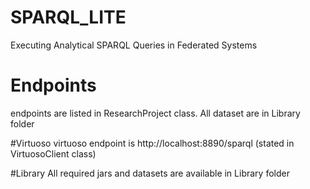 # SPARQL_LITE
Executing Analytical SPARQL Queries in Federated Systems


# Endpoints 
endpoints are listed in ResearchProject class. All dataset are in Library folder


#Virtuoso
virtuoso endpoint is http://localhost:8890/sparql (stated in VirtuosoClient class)

#Library
All required jars and datasets are available in Library folder